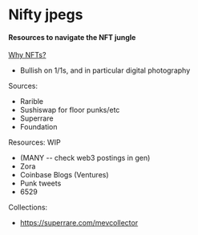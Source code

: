 # Nifty jpegs
#### Resources to navigate the NFT jungle

[Why NFTs?](https://medium.com/@intenex/nfts-101-why-nfts-are-a-generational-innovation-4626ae803e3b)
- Bullish on 1/1s, and in particular digital photography

Sources:
- Rarible
- Sushiswap for floor punks/etc
- Superrare
- Foundation

Resources: WIP
- (MANY -- check web3 postings in gen)
- Zora
- Coinbase Blogs (Ventures)
- Punk tweets
- 6529

Collections:
- https://superrare.com/mevcollector 